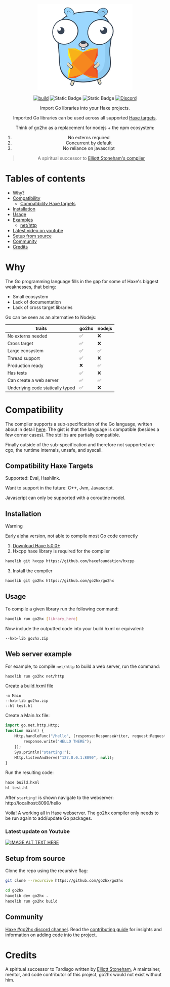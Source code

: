 <div align="center">

<img src="extra/images/logo.svg" width="300"/>

[![build](https://github.com/go2hx/go2hx/actions/workflows/main.yml/badge.svg)](https://github.com/go2hx/go2hx/actions/workflows/main.yml) ![Static Badge](https://img.shields.io/badge/target-hashlink-darkgreen)
![Static Badge](https://img.shields.io/badge/target-eval-darkgreen)
 [![Discord](https://img.shields.io/discord/162395145352904705.svg?logo=discord)](https://discord.gg/jgPcqC7DY2)

Import Go libraries into your Haxe projects.

Imported Go libraries can be used across all supported [Haxe targets](#compatibility-haxe-targets).

Think of go2hx as a replacement for nodejs + the npm ecosystem:

1. No externs required
2. Concurrent by default
3. No reliance on javascript

> A spiritual successor to [Elliott Stoneham's compiler](#credits)

</div>

# Tables of contents
- [Why?](#why)
- [Compatibility](#compatibility)
    - [Compatibility Haxe targets](#compatibility-haxe-targets)
- [Installation](#installation)
- [Usage](#usage)
- [Examples](#examples)
    - [net/http](#nethttp)
- [Latest video on youtube](#latest-update-on-youtube)
- [Setup from source](#setup-from-source)
- [Community](#community)
- [Credits](#credits)

# Why

The Go programming language fills in the gap for some of Haxe's biggest weaknesses, that being:
- Small ecosystem
- Lack of documentation
- Lack of cross target libraries

Go can be seen as an alternative to Nodejs:

traits | go2hx | nodejs | 
|-------|-----| ---- |
| No externs needed | ️️✅ | ❌
| Cross target | ✅ | ❌
| Large ecosystem | ✅ | ✅
| Thread support | ✅ | ❌
| Production ready | ❌ | ✅
| Has tests | ✅ | ❌
| Can create a web server | ✅ | ✅
| Underlying code statically typed | ️️✅ | ❌

# Compatibility

The compiler supports a sub-specification of the Go language, written about in detail [here](./doc/compatibility.md). The gist is that the language is compatible (besides a few corner cases). The stdlibs are partially compatible. 

Finally outside of the sub-specification and therefore not supported are cgo, the runtime internals, unsafe, and syscall.


## Compatibility Haxe Targets

Supported: Eval, Hashlink.

Want to support in the future: C++, Jvm, Javascript.

Javascript can only be supported with a coroutine model.

## Installation

> [!WARNING]  
> Early alpha version, not able to compile most Go code correctly


1. [Download Haxe 5.0.0+](https://haxe.org/download/version/5.0.0-preview.1/)
2. Hxcpp haxe library is required for the compiler


```sh
haxelib git hxcpp https://github.com/haxefoundation/hxcpp
```

3. Install the compiler
```sh
haxelib git go2hx https://github.com/go2hx/go2hx
```


## Usage

To compile a given library run the following command:

```sh
haxelib run go2hx [library_here]
```

Now include the outputted code into your build hxml or equivalent:
```hxml
--hxb-lib go2hx.zip
```

## Web server example
For example, to compile ``net/http`` to build a web server, run the command:
```sh
haxelib run go2hx net/http
```

Create a build.hxml file
```hxml
-m Main
--hxb-lib go2hx.zip
--hl test.hl
```
Create a Main.hx file:
```haxe
import go.net.http.Http;
function main() {
    Http.handleFunc("/hello", (response:ResponseWriter, request:Request) -> {
        response.write("HELLO THERE");
    });
    Sys.println("starting!");
    Http.listenAndServe("127.0.0.1:8090", null);
}
```

Run the resulting code:
```sh
haxe build.hxml
hl test.hl
```

After ``starting!`` is shown navigate to the webserver: http://localhost:8090/hello

Voila! A working all in Haxe webserver. The go2hx compiler only needs to be run again to add/update Go packages.


### Latest update on Youtube
[![IMAGE ALT TEXT HERE](https://img.youtube.com/vi/qVaynJJ941M/0.jpg)](https://www.youtube.com/watch?v=qVaynJJ941M)

## Setup from source

Clone the repo using the recursive flag:
```sh
git clone --recursive https://github.com/go2hx/go2hx
```

```sh
cd go2hx
haxelib dev go2hx .
haxelib run go2hx build
```

## Community

[Haxe #go2hx discord channel](https://discord.gg/jgPcqC7DY2).
Read the [contributing guide](./CONTRIBUTING.MD) for insights and information on adding code into the project.

# Credits

A spiritual successor to Tardisgo written by [Elliott Stoneham](https://github.com/elliott5),
A maintainer, mentor, and code contributor of this project, go2hx would not exist without him.